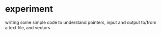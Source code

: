 # experiment
writing some simple code to understand pointers, input and output to/from a text file, and vectors
